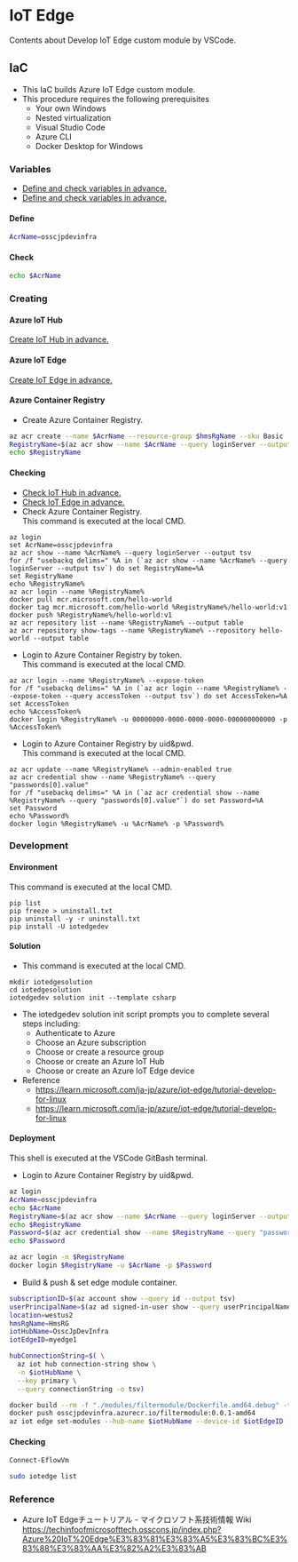 # IoT Edge
Contents about Develop IoT Edge custom module by VSCode.

## IaC
- This IaC builds Azure IoT Edge custom module.
- This procedure requires the following prerequisites
  - Your own Windows
  - Nested virtualization
  - Visual Studio Code
  - Azure CLI
  - Docker Desktop for Windows

### Variables
- [Define and check variables in advance.](../README.md)
- [Define and check variables in advance.](./README.md)

#### Define
```Bash
AcrName=osscjpdevinfra
```

#### Check
```Bash
echo $AcrName
```

### Creating

#### Azure IoT Hub
[Create IoT Hub in advance.](../README.md)

#### Azure IoT Edge
[Create IoT Edge in advance.](./README.md)

#### Azure Container Registry
- Create Azure Container Registry.
```Bash
az acr create --name $AcrName --resource-group $hmsRgName --sku Basic
RegistryName=$(az acr show --name $AcrName --query loginServer --output tsv)
echo $RegistryName
```

#### Checking
- [Check IoT Hub in advance.](../README.md)
- [Check IoT Edge in advance.](./README.md)
- Check Azure Container Registry.  
This command is executed at the local CMD.
```CMD
az login
set AcrName=osscjpdevinfra
az acr show --name %AcrName% --query loginServer --output tsv
for /f "usebackq delims=" %A in (`az acr show --name %AcrName% --query loginServer --output tsv`) do set RegistryName=%A
set RegistryName
echo %RegistryName%
az acr login --name %RegistryName%
docker pull mcr.microsoft.com/hello-world
docker tag mcr.microsoft.com/hello-world %RegistryName%/hello-world:v1
docker push %RegistryName%/hello-world:v1
az acr repository list --name %RegistryName% --output table
az acr repository show-tags --name %RegistryName% --repository hello-world --output table
```

- Login to Azure Container Registry by token.  
This command is executed at the local CMD.
```CMD
az acr login --name %RegistryName% --expose-token
for /f "usebackq delims=" %A in (`az acr login --name %RegistryName% --expose-token --query accessToken --output tsv`) do set AccessToken=%A
set AccessToken
echo %AccessToken%
docker login %RegistryName% -u 00000000-0000-0000-0000-000000000000 -p %AccessToken%
```

- Login to Azure Container Registry by uid&pwd.  
This command is executed at the local CMD.
```CMD
az acr update --name %RegistryName% --admin-enabled true
az acr credential show --name %RegistryName% --query "passwords[0].value"
for /f "usebackq delims=" %A in (`az acr credential show --name %RegistryName% --query "passwords[0].value"`) do set Password=%A
set Password
echo %Password%
docker login %RegistryName% -u %AcrName% -p %Password%
```

### Development

#### Environment
This command is executed at the local CMD.
```CMD
pip list
pip freeze > uninstall.txt
pip uninstall -y -r uninstall.txt
pip install -U iotedgedev
```

#### Solution
- This command is executed at the local CMD.
```CMD
mkdir iotedgesolution
cd iotedgesolution
iotedgedev solution init --template csharp
```
- The iotedgedev solution init script prompts you to complete several steps including:
  - Authenticate to Azure
  - Choose an Azure subscription
  - Choose or create a resource group
  - Choose or create an Azure IoT Hub
  - Choose or create an Azure IoT Edge device
- Reference
  - https://learn.microsoft.com/ja-jp/azure/iot-edge/tutorial-develop-for-linux
  - https://learn.microsoft.com/ja-jp/azure/iot-edge/tutorial-develop-for-linux

#### Deployment
This shell is executed at the VSCode GitBash terminal.

- Login to Azure Container Registry by uid&pwd.  
```Bash
az login
AcrName=osscjpdevinfra
echo $AcrName
RegistryName=$(az acr show --name $AcrName --query loginServer --output tsv)
echo $RegistryName
Password=$(az acr credential show --name $RegistryName --query "passwords[0].value" | sed 's/"//g')
echo $Password

az acr login -n $RegistryName
docker login $RegistryName -u $AcrName -p $Password
```

- Build & push & set edge module container. 
```Bash
subscriptionID=$(az account show --query id --output tsv)
userPrincipalName=$(az ad signed-in-user show --query userPrincipalName --output tsv)
location=westus2
hmsRgName=HmsRG
iotHubName=OsscJpDevInfra
iotEdgeID=myedge1

hubConnectionString=$( \
  az iot hub connection-string show \
  -n $iotHubName \
  --key primary \
  --query connectionString -o tsv)

docker build --rm -f "./modules/filtermodule/Dockerfile.amd64.debug" -t osscjpdevinfra.azurecr.io/filtermodule:0.0.1-amd64 "./modules/filtermodule"
docker push osscjpdevinfra.azurecr.io/filtermodule:0.0.1-amd64
az iot edge set-modules --hub-name $iotHubName --device-id $iotEdgeID --content ./deployment.template.json --login $hubConnectionString
```

#### Checking
```PowerShell
Connect-EflowVm
```

```Bash
sudo iotedge list
```

### Reference
- Azure IoT Edgeチュートリアル - マイクロソフト系技術情報 Wiki https://techinfoofmicrosofttech.osscons.jp/index.php?Azure%20IoT%20Edge%E3%83%81%E3%83%A5%E3%83%BC%E3%83%88%E3%83%AA%E3%82%A2%E3%83%AB
